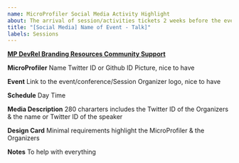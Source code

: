 ```yaml
---
name: MicroProfiler Social Media Activity Highlight
about: The arrival of session/activities tickets 2 weeks before the event have a greater chance to be processed. Remember that MicroProfile continues to be run 100% by Volunteer MicroProfilers.
title: "[Social Media] Name of Event - Talk]"
labels: Sessions
---
```


**[MP DevRel Branding Resources Community Support](https://github.com/eclipse/microprofile-marketing/wiki/MP-DevRel---Branding-Resources---Community-Support)**

**MicroProfiler**
Name
Twitter ID or Github ID
Picture, nice to have

**Event**
Link to the event/conference/Session
Organizer logo,  nice to have

**Schedule**
Day
Time

**Media Description**
280 chararters
includes the Twitter ID of the Organizers & the name or Twitter ID of the speaker


**Design Card**
Minimal requirements highlight the MicroProfiler & the Organizers

**Notes**
To help with everything
